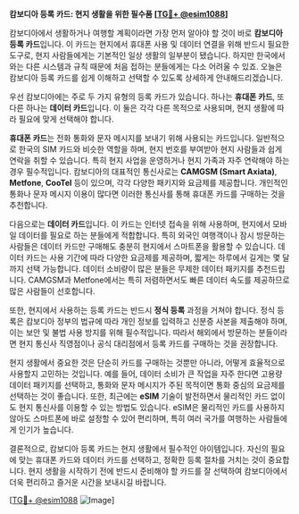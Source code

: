 **캄보디아 등록 카드: 현지 생활을 위한 필수품 [[TG💪+ @esim1088](https://t.me/s/esim1088)]**

캄보디아에서 생활하거나 여행할 계획이라면 가장 먼저 알아야 할 것이 바로 **캄보디아 등록 카드**입니다. 이 카드는 현지에서 휴대폰 사용 및 데이터 연결을 위해 반드시 필요한 도구로, 현지 사람들에게는 기본적인 일상 생활의 일부분이 됐습니다. 하지만 한국에서와는 다른 시스템과 규칙 때문에 처음 접하는 분들에게는 다소 어려울 수 있죠. 오늘은 캄보디아 등록 카드를 쉽게 이해하고 선택할 수 있도록 상세하게 안내해드리겠습니다.

우선 캄보디아에는 주로 두 가지 유형의 등록 카드가 있습니다. 하나는 **휴대폰 카드**, 또 다른 하나는 **데이터 카드**입니다. 이 둘은 각각 다른 목적으로 사용되며, 현지 생활에 따라 필요에 맞게 선택해야 합니다. 

**휴대폰 카드**는 전화 통화와 문자 메시지를 보내기 위해 사용되는 카드입니다. 일반적으로 한국의 SIM 카드와 비슷한 역할을 하며, 현지 번호를 부여받아 현지 사람들과 쉽게 연락을 취할 수 있습니다. 특히 현지 사업을 운영하거나 현지 가족과 자주 연락해야 하는 경우 필수적입니다. 캄보디아의 대표적인 통신사로는 **CAMGSM (Smart Axiata)**, **Metfone**, **CooTel** 등이 있으며, 각각 다양한 패키지와 요금제를 제공합니다. 개인적인 통화나 문자 메시지 이용이 많다면 이러한 통신사를 통해 휴대폰 카드를 구매하는 것을 추천합니다.

다음으로는 **데이터 카드**입니다. 이 카드는 인터넷 접속을 위해 사용하며, 현지에서 모바일 데이터를 필요로 하는 분들에게 적합합니다. 특히 외국인 여행객이나 잠시 방문하는 사람들은 데이터 카드만 구매해도 충분히 현지에서 스마트폰을 활용할 수 있습니다. 데이터 카드는 사용 기간에 따라 다양한 요금제를 제공하며, 짧게는 하루에서 길게는 몇 달까지 선택 가능합니다. 데이터 소비량이 많은 분들은 무제한 데이터 패키지를 추천드립니다. CAMGSM과 Metfone에서는 특히 저렴하면서도 빠른 데이터 속도를 제공하므로 많은 사람들이 선호합니다.

또한, 현지에서 사용하는 등록 카드는 반드시 **정식 등록** 과정을 거쳐야 합니다. 정식 등록은 캄보디아 정부의 법규에 따라 개인 정보를 입력하고 신분증 사본을 제출해야 하며, 이는 보안 및 불법 사용 방지를 위해 필수적입니다. 따라서 해외에서 방문하는 분들이라면 현지 통신사 직영점이나 공식 대리점에서 등록 카드를 구매하는 것을 권장합니다.

현지 생활에서 중요한 것은 단순히 카드를 구매하는 것뿐만 아니라, 어떻게 효율적으로 사용할지 고민하는 것입니다. 예를 들어, 데이터 소비가 큰 작업을 자주 한다면 고용량 데이터 패키지를 선택하고, 통화와 문자 메시지가 주된 목적이면 통화 중심의 요금제를 선택하는 것이 좋습니다. 또한, 최근에는 **eSIM** 기술이 발전하면서 물리적인 카드 없이도 현지 통신사를 이용할 수 있는 방법도 있습니다. eSIM은 물리적인 카드를 사용하지 않아도 스마트폰에 바로 설정할 수 있어 편리하며, 특히 여러 국가를 여행하는 사람들에게 인기가 높습니다.

결론적으로, 캄보디아 등록 카드는 현지 생활에서 필수적인 아이템입니다. 자신의 필요에 맞는 휴대폰 카드와 데이터 카드를 선택하고, 정확한 등록 절차를 거치는 것이 중요합니다. 현지 생활을 시작하기 전에 반드시 준비해야 할 카드를 잘 선택하여 캄보디아에서 더욱 편리하고 즐거운 시간을 보내시길 바랍니다.

[[TG💪+ @esim1088](https://t.me/s/esim1088) ![Image](https://i.postimg.cc/Y0z9fWf4/image.png)]